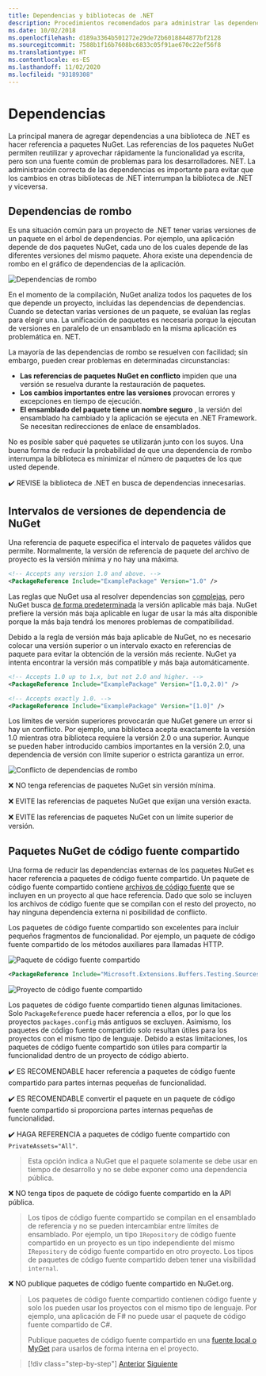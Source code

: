 ```yaml
---
title: Dependencias y bibliotecas de .NET
description: Procedimientos recomendados para administrar las dependencias de NuGet en las bibliotecas de. NET.
ms.date: 10/02/2018
ms.openlocfilehash: d189a3364b501272e29de72b6018844877bf2128
ms.sourcegitcommit: 7588b1f16b7608bc6833c05f91ae670c22ef56f8
ms.translationtype: HT
ms.contentlocale: es-ES
ms.lasthandoff: 11/02/2020
ms.locfileid: "93189308"
---
```

# <a name="dependencies"></a>Dependencias

La principal manera de agregar dependencias a una biblioteca de .NET es hacer referencia a paquetes NuGet. Las referencias de los paquetes NuGet permiten reutilizar y aprovechar rápidamente la funcionalidad ya escrita, pero son una fuente común de problemas para los desarrolladores. NET. La administración correcta de las dependencias es importante para evitar que los cambios en otras bibliotecas de .NET interrumpan la biblioteca de .NET y viceversa.

## <a name="diamond-dependencies"></a>Dependencias de rombo

Es una situación común para un proyecto de .NET tener varias versiones de un paquete en el árbol de dependencias. Por ejemplo, una aplicación depende de dos paquetes NuGet, cada uno de los cuales depende de las diferentes versiones del mismo paquete. Ahora existe una dependencia de rombo en el gráfico de dependencias de la aplicación.

![Dependencias de rombo](./media/dependencies/diamond-dependency.png "Dependencias de rombo")

En el momento de la compilación, NuGet analiza todos los paquetes de los que depende un proyecto, incluidas las dependencias de dependencias. Cuando se detectan varias versiones de un paquete, se evalúan las reglas para elegir una. La unificación de paquetes es necesaria porque la ejecutan de versiones en paralelo de un ensamblado en la misma aplicación es problemática en. NET.

La mayoría de las dependencias de rombo se resuelven con facilidad; sin embargo, pueden crear problemas en determinadas circunstancias:

- **Las referencias de paquetes NuGet en conflicto** impiden que una versión se resuelva durante la restauración de paquetes.
- **Los cambios importantes entre las versiones** provocan errores y excepciones en tiempo de ejecución.
- **El ensamblado del paquete tiene un nombre seguro** , la versión del ensamblado ha cambiado y la aplicación se ejecuta en .NET Framework. Se necesitan redirecciones de enlace de ensamblados.

No es posible saber qué paquetes se utilizarán junto con los suyos. Una buena forma de reducir la probabilidad de que una dependencia de rombo interrumpa la biblioteca es minimizar el número de paquetes de los que usted depende.

✔️ REVISE la biblioteca de .NET en busca de dependencias innecesarias.

## <a name="nuget-dependency-version-ranges"></a>Intervalos de versiones de dependencia de NuGet

Una referencia de paquete especifica el intervalo de paquetes válidos que permite. Normalmente, la versión de referencia de paquete del archivo de proyecto es la versión mínima y no hay una máxima.

```xml
<!-- Accepts any version 1.0 and above. -->
<PackageReference Include="ExamplePackage" Version="1.0" />
```

Las reglas que NuGet usa al resolver dependencias son [complejas](/nuget/consume-packages/dependency-resolution), pero NuGet busca [de forma predeterminada](/nuget/consume-packages/install-use-packages-visual-studio#install-and-update-options) la versión aplicable más baja. NuGet prefiere la versión más baja aplicable en lugar de usar la más alta disponible porque la más baja tendrá los menores problemas de compatibilidad.

Debido a la regla de versión más baja aplicable de NuGet, no es necesario colocar una versión superior o un intervalo exacto en referencias de paquete para evitar la obtención de la versión más reciente. NuGet ya intenta encontrar la versión más compatible y más baja automáticamente.

```xml
<!-- Accepts 1.0 up to 1.x, but not 2.0 and higher. -->
<PackageReference Include="ExamplePackage" Version="[1.0,2.0)" />

<!-- Accepts exactly 1.0. -->
<PackageReference Include="ExamplePackage" Version="[1.0]" />
```

Los límites de versión superiores provocarán que NuGet genere un error si hay un conflicto. Por ejemplo, una biblioteca acepta exactamente la versión 1.0 mientras otra biblioteca requiere la versión 2.0 o una superior. Aunque se pueden haber introducido cambios importantes en la versión 2.0, una dependencia de versión con límite superior o estricta garantiza un error.

![Conflicto de dependencias de rombo](./media/dependencies/diamond-dependency-conflict.png "Conflicto de dependencias de rombo")

❌ NO tenga referencias de paquetes NuGet sin versión mínima.

❌ EVITE las referencias de paquetes NuGet que exijan una versión exacta.

❌ EVITE las referencias de paquetes NuGet con un límite superior de versión.

## <a name="nuget-shared-source-packages"></a>Paquetes NuGet de código fuente compartido

Una forma de reducir las dependencias externas de los paquetes NuGet es hacer referencia a paquetes de código fuente compartido. Un paquete de código fuente compartido contiene [archivos de código fuente](/nuget/reference/nuspec#including-content-files) que se incluyen en un proyecto al que hace referencia. Dado que solo se incluyen los archivos de código fuente que se compilan con el resto del proyecto, no hay ninguna dependencia externa ni posibilidad de conflicto.

Los paquetes de código fuente compartido son excelentes para incluir pequeños fragmentos de funcionalidad. Por ejemplo, un paquete de código fuente compartido de los métodos auxiliares para llamadas HTTP.

![Paquete de código fuente compartido](./media/dependencies/shared-source-package.png "Paquete de código fuente compartido")

```xml
<PackageReference Include="Microsoft.Extensions.Buffers.Testing.Sources" PrivateAssets="All" Version="1.0" />
```

![Proyecto de código fuente compartido](./media/dependencies/shared-source-project.png "Proyecto de código fuente compartido")

Los paquetes de código fuente compartido tienen algunas limitaciones. Solo `PackageReference` puede hacer referencia a ellos, por lo que los proyectos `packages.config` más antiguos se excluyen. Asimismo, los paquetes de código fuente compartido solo resultan útiles para los proyectos con el mismo tipo de lenguaje. Debido a estas limitaciones, los paquetes de código fuente compartido son útiles para compartir la funcionalidad dentro de un proyecto de código abierto.

✔️ ES RECOMENDABLE hacer referencia a paquetes de código fuente compartido para partes internas pequeñas de funcionalidad.

✔️ ES RECOMENDABLE convertir el paquete en un paquete de código fuente compartido si proporciona partes internas pequeñas de funcionalidad.

✔️ HAGA REFERENCIA a paquetes de código fuente compartido con `PrivateAssets="All"`.

> Esta opción indica a NuGet que el paquete solamente se debe usar en tiempo de desarrollo y no se debe exponer como una dependencia pública.

❌ NO tenga tipos de paquete de código fuente compartido en la API pública.

> Los tipos de código fuente compartido se compilan en el ensamblado de referencia y no se pueden intercambiar entre límites de ensamblado. Por ejemplo, un tipo `IRepository` de código fuente compartido en un proyecto es un tipo independiente del mismo `IRepository` de código fuente compartido en otro proyecto. Los tipos de paquetes de código fuente compartido deben tener una visibilidad `internal`.

❌ NO publique paquetes de código fuente compartido en NuGet.org.

> Los paquetes de código fuente compartido contienen código fuente y solo los pueden usar los proyectos con el mismo tipo de lenguaje. Por ejemplo, una aplicación de F# no puede usar el paquete de código fuente compartido de C#.
>
> Publique paquetes de código fuente compartido en una [fuente local o MyGet](./publish-nuget-package.md) para usarlos de forma interna en el proyecto.

>[!div class="step-by-step"]
>[Anterior](nuget.md)
>[Siguiente](sourcelink.md)
